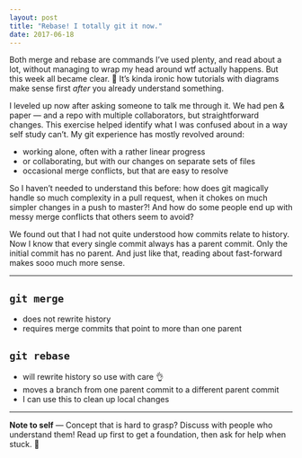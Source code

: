 ```yaml
---
layout: post
title: "Rebase! I totally git it now."
date: 2017-06-18
---
```


Both merge and rebase are commands I’ve used plenty, and read about a lot, without managing to wrap my head around wtf actually happens. But this week all became clear. 💪 It’s kinda ironic how tutorials with diagrams make sense first _after_ you already understand something.

I leveled up now after asking someone to talk me through it. We had pen & paper — and a repo with multiple collaborators, but straightforward changes. This exercise helped identify what I was confused about in a way self study can’t. My git experience has mostly revolved around:

- working alone, often with a rather linear progress
- or collaborating, but with our changes on separate sets of files
- occasional merge conflicts, but that are easy to resolve

So I haven’t needed to understand this before: how does git magically handle so much complexity in a pull request, when it chokes on much simpler changes in a push to master?! And how do some people end up with messy merge conflicts that others seem to avoid?

We found out that I had not quite understood how commits relate to history. Now I know that every single commit always has a parent commit. Only the initial commit has no parent. And just like that, reading about fast-forward makes sooo much more sense.

---

## `git merge`

- does not rewrite history
- requires merge commits that point to more than one parent

## `git rebase`

- will rewrite history so use with care 👌
- moves a branch from one parent commit to a different parent commit
- I can use this to clean up local changes

---

**Note to self** — Concept that is hard to grasp? Discuss with people who understand them! Read&nbsp;up first to get a foundation, then ask for help when stuck. 🙏

